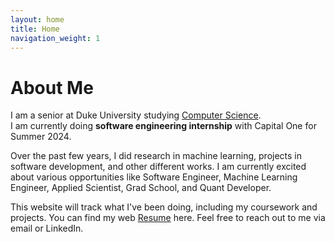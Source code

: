 ```yaml
---
layout: home
title: Home
navigation_weight: 1
---
```


# About Me

I am a senior at Duke University studying <span id="index_major" style="text-decoration:underline">Computer Science</span>.  
I am currently doing **software engineering internship** with Capital One for Summer 2024.

Over the past few years, I did research in machine learning, projects in software development, and other different works. I am currently excited about various opportunities like Software Engineer, Machine Learning Engineer, Applied Scientist, Grad School, and Quant Developer.

This website will track what I've been doing, including my coursework and projects. You can find my web [Resume](/resume) here. Feel free to reach out to me via email or LinkedIn.
